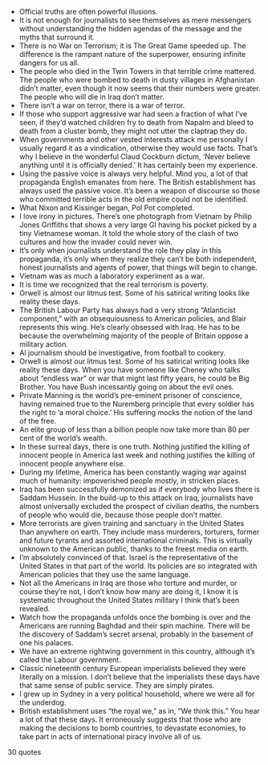  - Official truths are often powerful illusions.
 - It is not enough for journalists to see themselves as mere messengers without understanding the hidden agendas of the message and the myths that surround it.
 - There is no War on Terrorism; it is The Great Game speeded up. The difference is the rampant nature of the superpower, ensuring infinite dangers for us all.
 - The people who died in the Twin Towers in that terrible crime mattered. The people who were bombed to death in dusty villages in Afghanistan didn’t matter, even though it now seems that their numbers were greater. The people who will die in Iraq don’t matter.
 - There isn’t a war on terror, there is a war of terror.
 - If those who support aggressive war had seen a fraction of what I’ve seen, if they’d watched children fry to death from Napalm and bleed to death from a cluster bomb, they might not utter the claptrap they do.
 - When governments and other vested interests attack me personally I usually regard it as a vindication, otherwise they would use facts. That’s why I believe in the wonderful Claud Cockburn dictum, ‘Never believe anything until it is officially denied.’ It has certainly been my experience.
 - Using the passive voice is always very helpful. Mind you, a lot of that propaganda English emanates from here. The British establishment has always used the passive voice. It’s been a weapon of discourse so those who committed terrible acts in the old empire could not be identified.
 - What Nixon and Kissinger began, Pol Pot completed.
 - I love irony in pictures. There’s one photograph from Vietnam by Philip Jones Griffiths that shows a very large GI having his pocket picked by a tiny Vietnamese woman. It told the whole story of the clash of two cultures and how the invader could never win.
 - It’s only when journalists understand the role they play in this propaganda, it’s only when they realize they can’t be both independent, honest journalists and agents of power, that things will begin to change.
 - Vietnam was as much a laboratory experiment as a war.
 - It is time we recognized that the real terrorism is poverty.
 - Orwell is almost our litmus test. Some of his satirical writing looks like reality these days.
 - The British Labour Party has always had a very strong “Atlanticist component,” with an obsequiousness to American policies, and Blair represents this wing. He’s clearly obsessed with Iraq. He has to be because the overwhelming majority of the people of Britain oppose a military action.
 - Al journalism should be investigative, from football to cookery.
 - Orwell is almost our litmus test. Some of his satirical writing looks like reality these days. When you have someone like Cheney who talks about “endless war” or war that might last fifty years, he could be Big Brother. You have Bush incessantly going on about the evil ones.
 - Private Manning is the world’s pre-eminent prisoner of conscience, having remained true to the Nuremberg principle that every soldier has the right to ‘a moral choice.’ His suffering mocks the notion of the land of the free.
 - An elite group of less than a billion people now take more than 80 per cent of the world’s wealth.
 - In these surreal days, there is one truth. Nothing justified the killing of innocent people in America last week and nothing justifies the killing of innocent people anywhere else.
 - During my lifetime, America has been constantly waging war against much of humanity: impoverished people mostly, in stricken places.
 - Iraq has been successfully demonized as if everybody who lives there is Saddam Hussein. In the build-up to this attack on Iraq, journalists have almost universally excluded the prospect of civilian deaths, the numbers of people who would die, because those people don’t matter.
 - More terrorists are given training and sanctuary in the United States than anywhere on earth. They include mass murderers, torturers, former and future tyrants and assorted international criminals. This is virtually unknown to the American public, thanks to the freest media on earth.
 - I’m absolutely convinced of that. Israel is the representative of the United States in that part of the world. Its policies are so integrated with American policies that they use the same language.
 - Not all the Americans in Iraq are those who torture and murder, or course they’re not, I don’t know how many are doing it, I know it is systematic throughout the United States military I think that’s been revealed.
 - Watch how the propaganda unfolds once the bombing is over and the Americans are running Baghdad and their spin machine. There will be the discovery of Saddam’s secret arsenal, probably in the basement of one his palaces.
 - We have an extreme rightwing government in this country, although it’s called the Labour government.
 - Classic nineteenth century European imperialists believed they were literally on a mission. I don’t believe that the imperialists these days have that same sense of public service. They are simply pirates.
 - I grew up in Sydney in a very political household, where we were all for the underdog.
 - British establishment uses “the royal we,” as in, “We think this.” You hear a lot of that these days. It erroneously suggests that those who are making the decisions to bomb countries, to devastate economies, to take part in acts of international piracy involve all of us.

30 quotes
